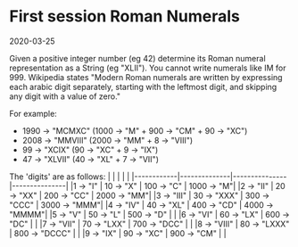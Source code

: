 # First session Roman Numerals
2020-03-25

Given a positive integer number (eg 42) determine
its Roman numeral representation as a String (eg "XLII").
You cannot write numerals like IM for 999.
Wikipedia states "Modern Roman numerals are written by
expressing each arabic digit separately, starting with the
leftmost digit, and skipping any digit with a value of zero."

For example:
* 1990 -> "MCMXC"  (1000 -> "M"  + 900 -> "CM" + 90 -> "XC")
* 2008 -> "MMVIII" (2000 -> "MM" + 8 -> "VIII")
* 99 -> "XCIX"     (90 -> "XC" + 9 -> "IX")
* 47 -> "XLVII"    (40 -> "XL" + 7 -> "VII")

The 'digits' are as follows:
|            |              |               |               |
|------------|--------------|---------------|---------------|
|1 ->    "I" | 10 ->    "X" | 100 ->    "C" | 1000 ->    "M"|
|2 ->   "II" | 20 ->   "XX" | 200 ->   "CC" | 2000 ->   "MM"|
|3 ->  "III" | 30 ->  "XXX" | 300 ->  "CCC" | 3000 ->  "MMM"|
|4 ->   "IV" | 40 ->   "XL" | 400 ->   "CD" | 4000 -> "MMMM"|
|5 ->    "V" | 50 ->    "L" | 500 ->    "D" |               |
|6 ->   "VI" | 60 ->   "LX" | 600 ->   "DC" |               |
|7 ->  "VII" | 70 ->  "LXX" | 700 ->  "DCC" |               |
|8 -> "VIII" | 80 -> "LXXX" | 800 -> "DCCC" |               |
|9 ->   "IX" | 90 ->   "XC" | 900 ->   "CM" |               |
